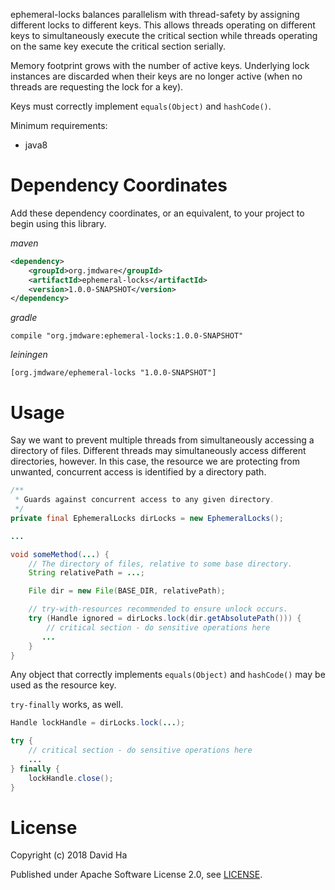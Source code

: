 ephemeral-locks balances parallelism with thread-safety by assigning different locks to different
keys. This allows threads operating on different keys to simultaneously execute the critical
section while threads operating on the same key execute the critical section serially.

Memory footprint grows with the number of active keys. Underlying lock instances are discarded when
their keys are no longer active (when no threads are requesting the lock for a key).

Keys must correctly implement `equals(Object)` and `hashCode()`.

Minimum requirements:

* java8

# Dependency Coordinates

Add these dependency coordinates, or an equivalent, to your project to begin using this library.

*maven*

```xml
<dependency>
    <groupId>org.jmdware</groupId>
    <artifactId>ephemeral-locks</artifactId>
    <version>1.0.0-SNAPSHOT</version>
</dependency>
```

*gradle*

```
compile "org.jmdware:ephemeral-locks:1.0.0-SNAPSHOT"
```

*leiningen*

```
[org.jmdware/ephemeral-locks "1.0.0-SNAPSHOT"]
```

# Usage

Say we want to prevent multiple threads from simultaneously accessing a directory of files.
Different threads may simultaneously access different directories, however. In this case, the
resource we are protecting from unwanted, concurrent access is identified by a directory path.

```java
/**
 * Guards against concurrent access to any given directory.
 */
private final EphemeralLocks dirLocks = new EphemeralLocks();

...

void someMethod(...) {
    // The directory of files, relative to some base directory.
    String relativePath = ...;

    File dir = new File(BASE_DIR, relativePath);

    // try-with-resources recommended to ensure unlock occurs.
    try (Handle ignored = dirLocks.lock(dir.getAbsolutePath())) {
        // critical section - do sensitive operations here
       ...
    }
}
```

Any object that correctly implements `equals(Object)` and `hashCode()` may be used as the resource
key.

`try-finally` works, as well.

```java
Handle lockHandle = dirLocks.lock(...);

try {
    // critical section - do sensitive operations here
    ...
} finally {
    lockHandle.close();
}
```

# License

Copyright (c) 2018 David Ha

Published under Apache Software License 2.0, see [LICENSE](LICENSE).
